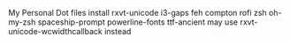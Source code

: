 My Personal Dot files
install rxvt-unicode i3-gaps feh compton rofi zsh oh-my-zsh spaceship-prompt  powerline-fonts ttf-ancient 
may use rxvt-unicode-wcwidthcallback instead
